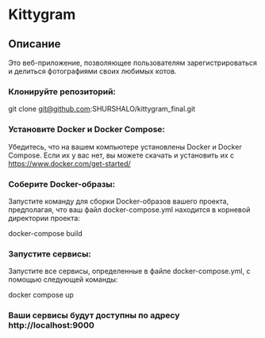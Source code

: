 # Kittygram

## Описание
Это веб-приложение, позволяющее пользователям зарегистрироваться и делиться фотографиями своих любимых котов.

### Клонируйте репозиторий:
git clone git@github.com:SHURSHALO/kittygram_final.git

### Установите Docker и Docker Compose:
Убедитесь, что на вашем компьютере установлены Docker и Docker Compose. 
Если их у вас нет, вы можете скачать и установить их с https://www.docker.com/get-started/

### Соберите Docker-образы:
Запустите команду для сборки Docker-образов вашего проекта, предполагая, что ваш файл docker-compose.yml находится в корневой директории проекта:

docker-compose build

### Запустите сервисы:
Запустите все сервисы, определенные в файле docker-compose.yml, с помощью следующей команды:

docker compose up

### Ваши сервисы будут доступны по адресу http://localhost:9000


